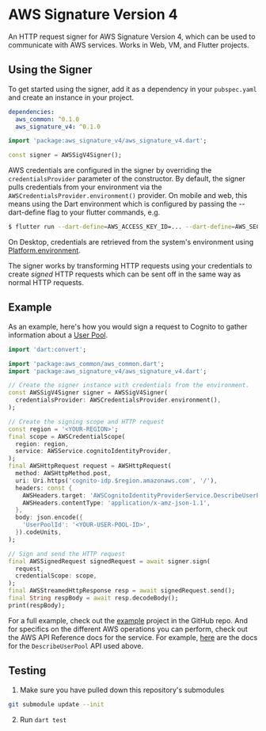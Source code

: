 # AWS Signature Version 4

An HTTP request signer for AWS Signature Version 4, which can be used to communicate with AWS services. Works in Web, VM, and Flutter projects.

## Using the Signer

To get started using the signer, add it as a dependency in your `pubspec.yaml` and create an instance in your project.

```yaml
dependencies:
  aws_common: ^0.1.0
  aws_signature_v4: ^0.1.0
```

```dart
import 'package:aws_signature_v4/aws_signature_v4.dart';

const signer = AWSSigV4Signer();
```

AWS credentials are configured in the signer by overriding the `credentialsProvider` parameter of the constructor. By default, the signer 
pulls credentials from your environment via the `AWSCredentialsProvider.environment()` provider. On mobile and web, this means using 
the Dart environment which is configured by passing the --dart-define flag to your flutter commands, e.g.

```sh
$ flutter run --dart-define=AWS_ACCESS_KEY_ID=... --dart-define=AWS_SECRET_ACCESS_KEY=...
```

On Desktop, credentials are retrieved from the system's environment using [Platform.environment](https://api.dart.dev/stable/dart-io/Platform/environment.html).

The signer works by transforming HTTP requests using your credentials to create _signed_ HTTP requests which can be sent off in the
same way as normal HTTP requests.

## Example

As an example, here's how you would sign a request to Cognito to gather information about a [User Pool](https://docs.aws.amazon.com/cognito/latest/developerguide/cognito-user-identity-pools.html).

```dart
import 'dart:convert';

import 'package:aws_common/aws_common.dart';
import 'package:aws_signature_v4/aws_signature_v4.dart';

// Create the signer instance with credentials from the environment.
const AWSSigV4Signer signer = AWSSigV4Signer(
  credentialsProvider: AWSCredentialsProvider.environment(),
);

// Create the signing scope and HTTP request
const region = '<YOUR-REGION>';
final scope = AWSCredentialScope(
  region: region,
  service: AWSService.cognitoIdentityProvider,
);
final AWSHttpRequest request = AWSHttpRequest(
  method: AWSHttpMethod.post,
  uri: Uri.https('cognito-idp.$region.amazonaws.com', '/'),
  headers: const {
    AWSHeaders.target: 'AWSCognitoIdentityProviderService.DescribeUserPool',
    AWSHeaders.contentType: 'application/x-amz-json-1.1',
  },
  body: json.encode({
    'UserPoolId': '<YOUR-USER-POOL-ID>',
  }).codeUnits,
);

// Sign and send the HTTP request
final AWSSignedRequest signedRequest = await signer.sign(
  request,
  credentialScope: scope,
);
final AWSStreamedHttpResponse resp = await signedRequest.send();
final String respBody = await resp.decodeBody();
print(respBody);
```

For a full example, check out the [example](https://github.com/aws-amplify/amplify-flutter/tree/main/packages/aws_signature_v4/example) project in the GitHub repo. 
And for specifics on the different AWS operations you can perform, check out the AWS API Reference docs for the service. For example, 
[here](https://docs.aws.amazon.com/cognito-user-identity-pools/latest/APIReference/API_DescribeUserPool.html) are the docs for the `DescribeUserPool` API used above.

## Testing

1. Make sure you have pulled down this repository's submodules

```bash
git submodule update --init
```

2. Run `dart test`
